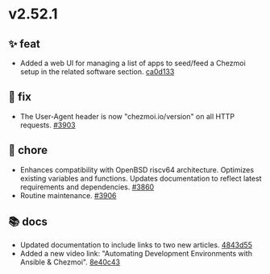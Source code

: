 # v2.52.1
## ✨ feat
- Added a web UI for managing a list of apps to seed/feed a Chezmoi setup in the related software section. [ca0d133](https://github.com/twpayne/chezmoi/commit/ca0d13356da87e4dcb3dc508dc830cf347fbdaf1) 

## 🐛 fix
- The User-Agent header is now "chezmoi.io/version" on all HTTP requests. [#3903](https://github.com/twpayne/chezmoi/pull/3903) 

## 🔧 chore
- Enhances compatibility with OpenBSD riscv64 architecture. Optimizes existing variables and functions. Updates documentation to reflect latest requirements and dependencies. [#3860](https://github.com/twpayne/chezmoi/pull/3860) 
- Routine maintenance. [#3906](https://github.com/twpayne/chezmoi/pull/3906) 

## 📚 docs
- Updated documentation to include links to two new articles. [4843d55](https://github.com/twpayne/chezmoi/commit/4843d5543731aad944f5b1fbacc6caf9bb3a9948) 
- Added a new video link: "Automating Development Environments with Ansible & Chezmoi". [8e40c43](https://github.com/twpayne/chezmoi/commit/8e40c439736ff5dc597eb39e0cee244f40826839)
